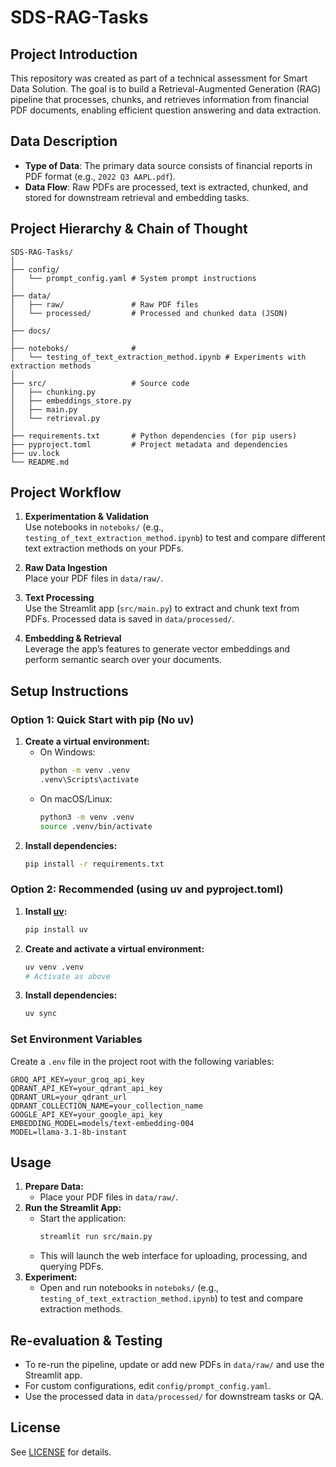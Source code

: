 # SDS-RAG-Tasks

## Project Introduction
This repository was created as part of a technical assessment for Smart Data Solution. The goal is to build a Retrieval-Augmented Generation (RAG) pipeline that processes, chunks, and retrieves information from financial PDF documents, enabling efficient question answering and data extraction.

## Data Description
- **Type of Data**: The primary data source consists of financial reports in PDF format (e.g., `2022 Q3 AAPL.pdf`).
- **Data Flow**: Raw PDFs are processed, text is extracted, chunked, and stored for downstream retrieval and embedding tasks.

## Project Hierarchy & Chain of Thought
```
SDS-RAG-Tasks/
│
├── config/                
│   └── prompt_config.yaml # System prompt instructions
│
├── data/                  
│   ├── raw/               # Raw PDF files
│   └── processed/         # Processed and chunked data (JSON)
│
├── docs/                  
│
├── noteboks/              # 
│   └── testing_of_text_extraction_method.ipynb # Experiments with extraction methods
│
├── src/                   # Source code
│   ├── chunking.py        
│   ├── embeddings_store.py
│   ├── main.py            
│   └── retrieval.py       
│
├── requirements.txt       # Python dependencies (for pip users)
├── pyproject.toml         # Project metadata and dependencies
├── uv.lock                
└── README.md              
```

## Project Workflow

1. **Experimentation & Validation**  
   Use notebooks in `noteboks/` (e.g., `testing_of_text_extraction_method.ipynb`) to test and compare different text extraction methods on your PDFs.

2. **Raw Data Ingestion**  
   Place your PDF files in `data/raw/`.

3. **Text Processing**  
   Use the Streamlit app (`src/main.py`) to extract and chunk text from PDFs. Processed data is saved in `data/processed/`.

4. **Embedding & Retrieval**  
   Leverage the app’s features to generate vector embeddings and perform semantic search over your documents.


## Setup Instructions

### Option 1: Quick Start with pip (No uv)
1. **Create a virtual environment:**
   - On Windows:
     ```sh
     python -m venv .venv
     .venv\Scripts\activate
     ```
   - On macOS/Linux:
     ```sh
     python3 -m venv .venv
     source .venv/bin/activate
     ```
2. **Install dependencies:**
   ```sh
   pip install -r requirements.txt
   ```

### Option 2: Recommended (using uv and pyproject.toml)
1. **Install [uv](https://github.com/astral-sh/uv):**
   ```sh
   pip install uv
   ```
2. **Create and activate a virtual environment:**
   ```sh
   uv venv .venv
   # Activate as above
   ```
3. **Install dependencies:**
   ```sh
   uv sync
   ```

### Set Environment Variables
Create a `.env` file in the project root with the following variables:
```
GROQ_API_KEY=your_groq_api_key
QDRANT_API_KEY=your_qdrant_api_key
QDRANT_URL=your_qdrant_url
QDRANT_COLLECTION_NAME=your_collection_name
GOOGLE_API_KEY=your_google_api_key
EMBEDDING_MODEL=models/text-embedding-004
MODEL=llama-3.1-8b-instant
```

## Usage
1. **Prepare Data:**
   - Place your PDF files in `data/raw/`.
2. **Run the Streamlit App:**
   - Start the application:
     ```sh
     streamlit run src/main.py
     ```
   - This will launch the web interface for uploading, processing, and querying PDFs.
3. **Experiment:**
   - Open and run notebooks in `noteboks/` (e.g., `testing_of_text_extraction_method.ipynb`) to test and compare extraction methods.

## Re-evaluation & Testing
- To re-run the pipeline, update or add new PDFs in `data/raw/` and use the Streamlit app.
- For custom configurations, edit `config/prompt_config.yaml`.
- Use the processed data in `data/processed/` for downstream tasks or QA.

## License
See [LICENSE](LICENSE) for details.

